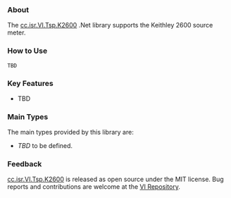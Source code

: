 ### About

The [cc.isr.VI.Tsp.K2600] .Net library supports the Keithley 2600 source meter.

### How to Use

```
TBD
```

### Key Features

* TBD

### Main Types

The main types provided by this library are:

* _TBD_ to be defined.

### Feedback

[cc.isr.VI.Tsp.K2600] is released as open source under the MIT license.
Bug reports and contributions are welcome at the [VI Repository].

[VI Repository]: https://bitbucket.org/davidhary/dn.vi
[cc.isr.VI.Tsp.K2600]: https://bitbucket.org/davidhary/dn.vi/src/vi/k2600
